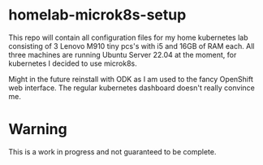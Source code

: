 # homelab-microk8s-setup
This repo will contain all configuration files for my home kubernetes lab consisting of 3 Lenovo M910 tiny pcs's with i5 and 16GB of RAM each.
All three machines are running Ubuntu Server 22.04 at the moment, for kubernetes I decided to use microk8s.

Might in the future reinstall with ODK as I am used to the fancy OpenShift web interface. The regular kubernetes dashboard doesn't really convince me.


# Warning
This is a work in progress and not guaranteed to be complete.
